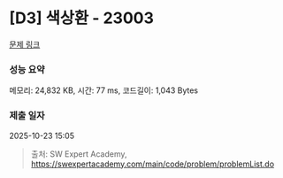 # [D3] 색상환 - 23003 

[문제 링크](https://swexpertacademy.com/main/code/problem/problemDetail.do?contestProbId=AZROsPgqE88DFAWB) 

### 성능 요약

메모리: 24,832 KB, 시간: 77 ms, 코드길이: 1,043 Bytes

### 제출 일자

2025-10-23 15:05



> 출처: SW Expert Academy, https://swexpertacademy.com/main/code/problem/problemList.do